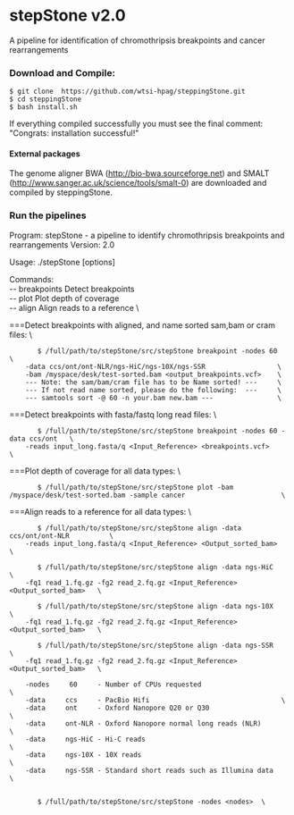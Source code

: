 # stepStone v2.0
A pipeline for identification of chromothripsis breakpoints and cancer rearrangements

### Download and Compile:

    $ git clone  https://github.com/wtsi-hpag/steppingStone.git 
    $ cd steppingStone 
    $ bash install.sh
		
If everything compiled successfully you must see the final comment: 
		"Congrats: installation successful!"		

#### External packages
The genome aligner BWA (http://bio-bwa.sourceforge.net) and SMALT (http://www.sanger.ac.uk/science/tools/smalt-0) are downloaded and compiled by steppingStone.

### Run the pipelines
Program: stepStone - a pipeline to identify chromothripsis breakpoints and rearrangements
Version: 2.0

Usage: ./stepStone <command> [options]

Commands:                                               \
-- breakpoints		Detect breakpoints              \
-- plot			Plot depth of coverage          \
-- align		Align reads to a reference      \

===Detect breakpoints with aligned, and name sorted sam,bam or cram files:     \

           $ /full/path/to/stepStone/src/stepStone breakpoint -nodes 60        \
		-data ccs/ont/ont-NLR/ngs-HiC/ngs-10X/ngs-SSR                  \
		-bam /myspace/desk/test-sorted.bam <output_breakpoints.vcf>    \
		--- Note: the sam/bam/cram file has to be Name sorted! ---     \
		--- If not read name sorted, please do the following:  ---     \
		--- samtools sort -@ 60 -n your.bam new.bam ---                \

===Detect breakpoints with fasta/fastq long read files:                        \ 

           $ /full/path/to/stepStone/src/stepStone breakpoint -nodes 60 -data ccs/ont 	\
		-reads input_long.fasta/q <Input_Reference> <breakpoints.vcf>  		\

===Plot depth of coverage for all data types:                                  		\ 

           $ /full/path/to/stepStone/src/stepStone plot -bam /myspace/desk/test-sorted.bam -sample cancer                        \

===Align reads to a reference for all data types:                              			\

           $ /full/path/to/stepStone/src/stepStone align -data ccs/ont/ont-NLR 			\
		-reads input_long.fasta/q <Input_Reference> <Output_sorted_bam>			\

           $ /full/path/to/stepStone/src/stepStone align -data ngs-HiC         			\
		-fq1 read_1.fq.gz -fg2 read_2.fq.gz <Input_Reference> <Output_sorted_bam>  	\

           $ /full/path/to/stepStone/src/stepStone align -data ngs-10X                     	\
		-fq1 read_1.fq.gz -fg2 read_2.fq.gz <Input_Reference> <Output_sorted_bam>  	\

           $ /full/path/to/stepStone/src/stepStone align -data ngs-SSR                     	\
		-fq1 read_1.fq.gz -fg2 read_2.fq.gz <Input_Reference> <Output_sorted_bam>  	\

		-nodes     60     - Number of CPUs requested                 			\
		-data     ccs     - PacBio Hifi                 				\
		-data     ont     - Oxford Nanopore Q20 or Q30                 			\
		-data     ont-NLR - Oxford Nanopore normal long reads (NLR)    			\
		-data     ngs-HiC - Hi-C reads                                 			\
		-data     ngs-10X - 10X reads                                 			\
		-data     ngs-SSR - Standard short reads such as Illumina data 			\


           $ /full/path/to/stepStone/src/stepStone -nodes <nodes>  \

